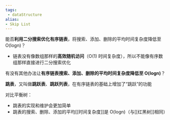 ```yaml
---
tags:
 - dataStructure 
alias:
- Skip List
---
```

能否**利用二分搜索优化有序链表**，将搜索、添加、删除的平均时间复杂度降低至 O(logn)？

-   链表没有像数组那样的**高效随机访问**（O(1) 时间复杂度），所以不能像有序数组那样直接进行二分搜索优化

有没有其他办法让**有序链表搜索、添加、删除的平均时间复杂度降低至 O(logn)**？

**跳表**，又叫做**跳跃表**、**跳跃列表**，在有序链表的基础上增加了“跳跃”的功能

对比平衡树：

-   跳表的实现和维护会更加简单
-   跳表的搜索、删除、添加的平均[[时间复杂度]]是 O(logn)（与[[红黑树]]相同）

